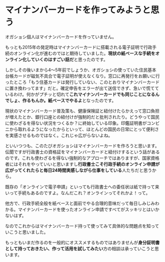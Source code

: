 
# マイナンバーカードを作ってみようと思う

オガショシ個人はマイナンバーカードを作っていません。

もっとも2015年の発足時はマイナンバーカードに搭載される電子証明で行政手続のオンライン化が進むのではと期待していました。**現状の紙ベースな手続をオンライン化していくのはすごい話だ**と思ったのです。

しかしその後いまから4〜5年前でしょうか、オガショシの使っていた住民基本台帳カードが磁気不具合で電子証明が使えなくなり。窓口に再発行をお願いに行ったところ「もう住基カードは発行していない、このとおりマイナンバーカードに置き換わってます」だと。確定申告をエラーが出て送信できず、急いで慌てているわけ。何かがプチッと切れて**これマイナンバーカードでも同じことになるんでしょ、作るもんか。紙ベースでやるよ**となったのです。

現状のマイナンバーカード普及策も、健康保険証と紐付けたらかえって窓口負担が増えたとか、銀行口座との紐付けが強制的だと批判されたり。どうやって国民に使わざるを得ない状況をつくるか？に終始している印象。印鑑証明書がコンビニから取れるようになったからといって、ほとんどの国民の日常にとって便利さを実感させるものではなく。これじゃ広がらないよね。

といいつつも、このたびオガショシはマイナンバーカードを作ろうと思います。伝聞ですが行政書士の資格証をマイナンバーカードと紐付けするという話があるのです。これも使わざるを得ない強制的なアプローチではありますが、国家資格者にはそれをやっていいと思いますし**行政書士こそ行政手続のオンライン申請が広がってくれたらと毎日24時間実感しながら仕事をしている**人たちだと思うから。

既存の「オンラインで電子申請」といっても行政書士への委任状は紙で持って来いって手続もあるのですよ。なんだこれ？オンラインってそれかよ！って。

他方で、行政手続全般を紙ベースと面前でやる合理的意味だって毎日しみじみわかる。マイナンバーカードを使ったオンライン申請ですべてがスッキリとはいかないはず。

なのでこれからはマイナンバーカード持って使ってみて具体的な問題点を知っていこうと思いました。

もっともいまだ作るのを一般的にオススメするものではありませんが**身分証明書として持っておきたい、作って活用を試してみたい**方の相談は承っていこうと思います。

